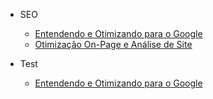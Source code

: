 <!-- markdownlint-disable first-line-h1 -->

- SEO

  - [Entendendo e Otimizando para o Google](seo-01.md)
  - [Otimização On-Page e Análise de Site](seo-02.md)

- Test

  - [Entendendo e Otimizando para o Google](seo-01.md)
